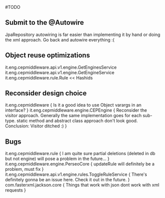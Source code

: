 #TODO

## Submit to the @Autowire
JpaRepository autowiring is far easier than implementing it by hand or doing the xml approach.
Go back and autowire everything :(

## Object reuse optimizations
it.eng.cepmiddleware.api.v1.engine.GetEnginesService
it.eng.cepmiddleware.api.v1.engine.GetEngineService
it.eng.cepmiddleware.rule.Rule << Hashids

## Reconsider design choice
it.eng.cepmiddleware {
	Is it a good idea to use Object varargs in an interface?
}
it.eng.cepmiddleware.engine.CEPEngine {
	Reconsider the visitor approach. Generally the same implementation goes for each sub-type.
	static method and abstract class approach don't look good.
	Conclusion: Visitor ditched :)
}

## Bugs
it.eng.cepmiddleware.rule {
	I am quite sure partial deletions (deleted in db but not engine) will pose a problem in the future...
}
it.eng.cepmiddleware.engine.PerseoCore {
	updateRule will definitely be a problem, must fix
}
it.eng.cepmiddleware.api.v1.engine.rules.ToggleRuleService {
	There's definitely gonna be an issue here. Check it out in the future.
}
com.fasterxml.jackson.core {
	Things that work with json dont work with xml requests
}